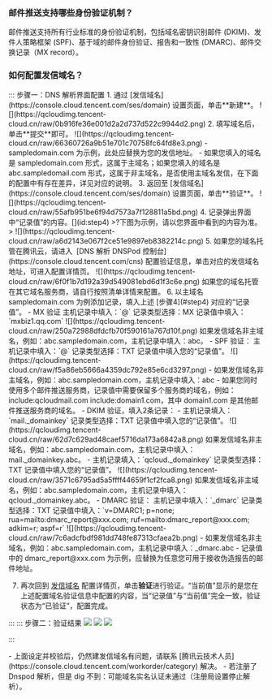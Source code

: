 [](id:que1) 

### 邮件推送支持哪些身份验证机制？
邮件推送支持所有行业标准的身份验证机制，包括域名密钥识别邮件 (DKIM)、发件人策略框架 (SPF)、基于域的邮件身份验证、报告和一致性 (DMARC)、邮件交换记录（MX record）。

[](id:que2) 
### 如何配置发信域名？
<dx-tabs>
::: 步骤一：DNS 解析界面配置
1. 通过 [发信域名](https://console.cloud.tencent.com/ses/domain) 设置页面，单击**新建**。
![](https://qcloudimg.tencent-cloud.cn/raw/0b916fe36e001d2a2d737d522c9944d2.png)
2. 填写域名后，单击**提交**即可。
![](https://qcloudimg.tencent-cloud.cn/raw/66360726a9b51e701c70758fc64fd8e3.png)
<dx-alert infotype="explain" title="">
- sampledomain.com 为示例，此处应替换为您的发信地址。
- 如果您填入的域名是 sampledomain.com 形式，这属于主域名；如果您填入的域名是 abc.sampledomail.com 形式，这属于非主域名，是否使用主域名发信，在下面的配置中有存在差异，详见对应的说明。
</dx-alert>
3. 返回至 [发信域名](https://console.cloud.tencent.com/ses/domain) 设置页面，单击**验证**。
![](https://qcloudimg.tencent-cloud.cn/raw/55afb951be6f94d7573a7f128811a5bd.png)
4. 记录弹出界面中“记录值”的内容。[](id:step4)
>?下图为示例，请以您界面中看到的内容为准。
>
![](https://qcloudimg.tencent-cloud.cn/raw/a6d2143e067f2ce51e9897eb8382214c.png)
5. 如果您的域名托管在腾讯云，请进入  [DNS 解析 DNSPod 控制台](https://console.cloud.tencent.com/cns) 配置验证信息，单击对应的发信域名地址，可进入配置详情页。
![](https://qcloudimg.tencent-cloud.cn/raw/6f0f1b7d192a39d549081ebd6d1f3c6e.png)
<dx-alert infotype="explain" title="">
如果您的域名托管在其它域名服务商，请自行按照清单详情来配置。
</dx-alert>
6. 以主域名 sampledomain.com 为例添加记录，填入上述 [步骤4](#step4) 对应的“记录值”。
  - MX 验证
  主机记录中填入：`@`
  记录类型选择：MX
  记录值中填入：`mxbiz1.qq.com`
![](https://qcloudimg.tencent-cloud.cn/raw/250a72988dfdcfb70f590161a767d10f.png)
<dx-alert infotype="explain" title="">
如果发信域名非主域名，例如：abc.sampledomain.com，主机记录中填入：abc。
</dx-alert>
  - SPF 验证：
  主机记录中填入：`@`
  记录类型选择：TXT
  记录值中填入您的“记录值”。
![](https://qcloudimg.tencent-cloud.cn/raw/f5a86eb5666a4359dc792e85e6cd3297.png)
<dx-alert infotype="explain" title="">
- 如果发信域名非主域名，例如：abc.sampledomain.com，主机记录中填入：abc
- 如果您同时使用多个邮件推送服务商，记录值中需要保留多个服务商的域名，例如： include:qcloudmail.com include:domain1.com，其中 domain1.com 是其他邮件推送服务商的域名。
</dx-alert>
  - DKIM 验证，填入2条记录：
    - 主机记录填入：`mail._domainkey`
  记录类型选择：TXT
  记录值中填入您的“记录值”。
![](https://qcloudimg.tencent-cloud.cn/raw/62d7c629ad48caef5716da173a6842a8.png)
<dx-alert infotype="explain" title="">
如果发信域名非主域名，例如：abc.sampledomain.com，主机记录中填入：mail._domainkey.abc。
</dx-alert>
    - 主机记录填入：`qcloud._domainkey`
  记录类型选择：TXT
  记录值中填入您的“记录值”。
![](https://qcloudimg.tencent-cloud.cn/raw/3571c6795ad5a5ffff44659f1cf2fca8.png)
<dx-alert infotype="explain" title="">
如果发信域名非主域名，例如：abc.sampledomain.com，主机记录中填入：qcloud._domainkey.abc。
</dx-alert>
  - DMARC 验证：
  主机记录中填入：`_dmarc`
  记录类型选择：TXT
  记录值中填入：`v=DMARC1; p=none; rua=mailto:dmarc_report@xxx.com; ruf=mailto:dmarc_report@xxx.com; adkim=r; aspf=r`
![](https://qcloudimg.tencent-cloud.cn/raw/7c6adcfbdf981dd748fe87313cfaea2b.png)
<dx-alert infotype="explain" title="">
- 如果发信域名非主域名，例如：abc.sampledomain.com，主机记录中填入：_dmarc.abc
- 记录值中的 dmarc_report@xxx.com 为示例，应替换为任意您可用于接收伪造报告的邮件地址。
</dx-alert>

7. 再次回到 [发信域名](https://console.cloud.tencent.com/ses/domain) 配置详情页，单击**验证**进行验证。“当前值”显示的是您在上述配置域名验证信息中配置的内容，当“记录值”与“当前值”完全一致，验证状态为“已验证”，配置完成。

:::
::: 步骤二：验证结果
![](https://qcloudimg.tencent-cloud.cn/raw/275fb56fe9faa0a0ab3bd3735f3bd8c5.png)
![](https://qcloudimg.tencent-cloud.cn/raw/695ff02f3096d64481103a13e757362c.png)
![](https://qcloudimg.tencent-cloud.cn/raw/c9bc369664b4290a4048f94791f47209.png)

:::
</dx-tabs>

<dx-alert infotype="explain" title="">
- 上面设定并校验后，仍然建发信域名有问题，请联系 [腾讯云技术人员](https://console.cloud.tencent.com/workorder/category) 解决。
- 若注册了 Dnspod 解析，但是 dig 不到：可能域名实名认证未通过（注册局设置停止解析）。
</dx-alert>

